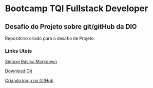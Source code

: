 # Bootcamp TQI Fullstack Developer
## Desafio do Projeto sobre git/gitHub da DIO
Repositório criado para o desafio de Projeto.

### Links Uteis
[Sintaxe Básica Markdown](https://www.markdownguide.org/basic-syntax/)

[Download Git](https://git-scm.com/downloads)

[Criando login no GitHub](https://github.com/)
